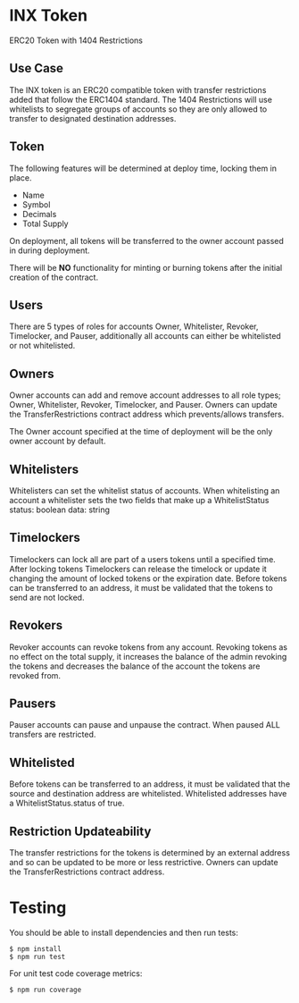 # INX Token
ERC20 Token with 1404 Restrictions

## Use Case
The INX token is an ERC20 compatible token with transfer restrictions added that follow the ERC1404 standard. The 1404 Restrictions will use whitelists to segregate groups of accounts so they are only allowed to transfer to designated destination addresses.

## Token
The following features will be determined at deploy time, locking them in place.

 - Name
 - Symbol
 - Decimals
 - Total Supply

On deployment, all tokens will be transferred to the owner account passed in during deployment.

There will be **NO** functionality for minting or burning tokens after the initial creation of the contract.

## Users
There are 5 types of roles for accounts Owner, Whitelister, Revoker, Timelocker, and Pauser, additionally all accounts can either be whitelisted or not whitelisted.

## Owners

Owner accounts can add and remove account addresses to all role types; Owner, Whitelister, Revoker, Timelocker, and Pauser. Owners can update the TransferRestrictions contract address which prevents/allows transfers.

The Owner account specified at the time of deployment will be the only owner account by default.

## Whitelisters

Whitelisters can set the whitelist status of accounts. When whitelisting an account a whitelister sets the two fields that make up a WhitelistStatus
status: boolean
data: string

## Timelockers
Timelockers can lock all are part of a users tokens until a specified time. After locking tokens Timelockers can release the timelock or update it changing the amount of locked tokens or the expiration date. Before tokens can be transferred to an address, it must be validated that the tokens to send are not locked.

## Revokers
Revoker accounts can revoke tokens from any account. Revoking tokens as no effect on the total supply, it increases the balance of the admin revoking the tokens and decreases the balance of the account the tokens are revoked from.

## Pausers
Pauser accounts can pause and unpause the contract. When paused ALL transfers are restricted.

## Whitelisted
Before tokens can be transferred to an address, it must be validated that the source and destination address are whitelisted. Whitelisted addresses have a WhitelistStatus.status of true.

## Restriction Updateability
The transfer restrictions for the tokens is determined by an external address and so can be updated to be more or less restrictive. Owners can update the TransferRestrictions contract address.

# Testing
You should be able to install dependencies and then run tests:
```
$ npm install
$ npm run test
```

For unit test code coverage metrics:
```
$ npm run coverage
```